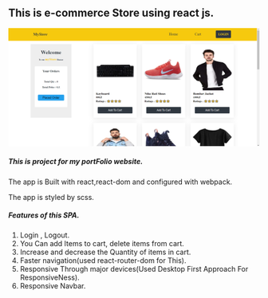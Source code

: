 ## This is e-commerce Store using react js.
![](src/image/ecom-app.png)
##### This is project for my portFolio website.

The app is Built with react,react-dom and configured with webpack.

The app is styled by scss.

##### Features of this SPA.

1. Login , Logout.
2. You Can add Items to cart, delete items from cart.
3. Increase and decrease the Quantity of items in cart.
4. Faster navigation(used react-router-dom for This).
5. Responsive Through major devices(Used Desktop First Approach For ResponsiveNess).
6. Responsive Navbar.

